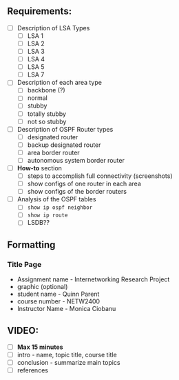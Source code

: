 ## Requirements:

- [ ] Description of LSA Types
	- [ ] LSA 1
	- [ ] LSA 2
	- [ ] LSA 3
	- [ ] LSA 4
	- [ ] LSA 5
	- [ ] LSA 7

- [ ] Description of each area type
	- [ ] backbone (?)
	- [ ] normal
	- [ ] stubby
	- [ ] totally stubby
	- [ ] not so stubby

- [ ] Description of OSPF Router types
	- [ ] designated router
	- [ ] backup designated router
	- [ ] area border router
	- [ ] autonomous system border router

- [ ] **How-to** section
	- [ ] steps to accomplish full connectivity (screenshots)
	- [ ] show configs of one router in each area
	- [ ] show configs of the border routers

- [ ] Analysis of the OSPF tables
	- [ ] `show ip ospf neighbor`
	- [ ] `show ip route`
	- [ ] LSDB??

## Formatting
### Title Page
- Assignment name - Internetworking Research Project
- graphic (optional)
- student name - Quinn Parent
- course number - NETW2400
- Instructor Name - Monica Ciobanu

## VIDEO:
- [ ] **Max 15 minutes**
- [ ] intro - name, topic title, course title
- [ ] conclusion - summarize main topics
- [ ] references
